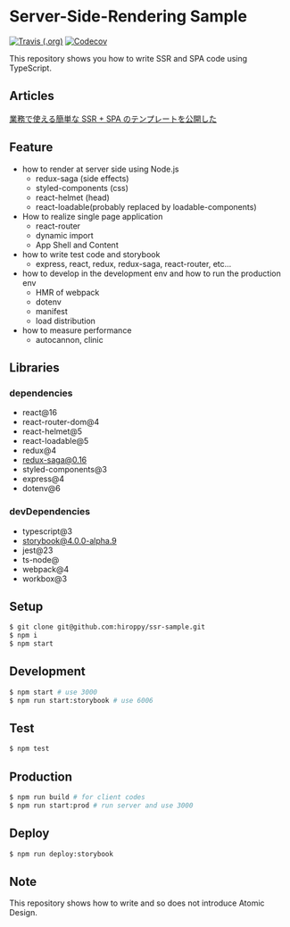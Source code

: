 # Server-Side-Rendering Sample

[![Travis (.org)](https://img.shields.io/travis/hiroppy/ssr-sample.svg?style=flat-square)](https://travis-ci.org/hiroppy/ssr-sample)
[![Codecov](https://img.shields.io/codecov/c/github/hiroppy/ssr-sample.svg?style=flat-square)](https://codecov.io/gh/hiroppy/ssr-sample)

This repository shows you how to write SSR and SPA code using TypeScript.

## Articles

[業務で使える簡単な SSR + SPA のテンプレートを公開した](http://blog.hiroppy.me/entry/ssr-sample)

## Feature

- how to render at server side using Node.js
  - redux-saga (side effects)
  - styled-components (css)
  - react-helmet (head)
  - react-loadable(probably replaced by loadable-components)
- How to realize single page application
  - react-router
  - dynamic import
  - App Shell and Content
- how to write test code and storybook
  - express, react, redux, redux-saga, react-router, etc...
- how to develop in the development env and how to run the production env
  - HMR of webpack
  - dotenv
  - manifest
  - load distribution
- how to measure performance
  - autocannon, clinic

## Libraries

### dependencies

- react@16
- react-router-dom@4
- react-helmet@5
- react-loadable@5
- redux@4
- redux-saga@0.16
- styled-components@3
- express@4
- dotenv@6

### devDependencies

- typescript@3
- storybook@4.0.0-alpha.9
- jest@23
- ts-node@
- webpack@4
- workbox@3

## Setup

```sh
$ git clone git@github.com:hiroppy/ssr-sample.git
$ npm i
$ npm start
```

## Development

```sh
$ npm start # use 3000
$ npm run start:storybook # use 6006
```

## Test

```sh
$ npm test
```

## Production

```sh
$ npm run build # for client codes
$ npm run start:prod # run server and use 3000
```

## Deploy

```sh
$ npm run deploy:storybook
```

## Note

This repository shows how to write and so does not introduce Atomic Design.
